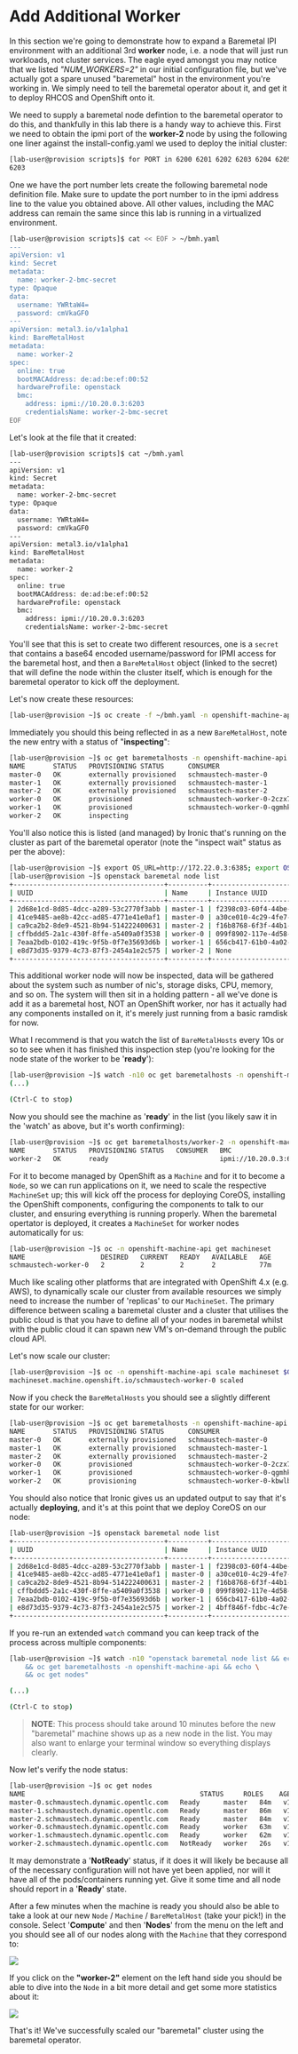 # **Add Additional Worker**

In this section we're going to demonstrate how to expand a Baremetal IPI environment with an additional 3rd **worker** node, i.e. a node that will just run workloads, not cluster services. The eagle eyed amongst you may notice that we listed _"NUM\_WORKERS=2"_ in our initial configuration file, but we've actually got a spare unused "baremetal" host in the environment you're working in. We simply need to tell the baremetal operator about it, and get it to deploy RHCOS and OpenShift onto it.

We need to supply a baremetal node defintion to the baremetal operator to do this, and thankfully in this lab there is a handy way to achieve this.  First we need to obtain the ipmi port of the **worker-2** node by using the following one liner against the install-config.yaml we used to deploy the initial cluster:

~~~bash
[lab-user@provision scripts]$ for PORT in 6200 6201 6202 6203 6204 6205; do grep -q $PORT ~/scripts/install-config.yaml; if [ $? -eq 1 ]; then echo $PORT; fi; done
6203
~~~

One we have the port number lets create the following baremetal node definition file.  Make sure to update the port number to in the ipmi address line to the value you obtained above.  All other values, including the MAC address can remain the same since this lab is running in a virtualized environment.

~~~bash
[lab-user@provision scripts]$ cat << EOF > ~/bmh.yaml
---
apiVersion: v1
kind: Secret
metadata:
  name: worker-2-bmc-secret
type: Opaque
data:
  username: YWRtaW4=
  password: cmVkaGF0
---
apiVersion: metal3.io/v1alpha1
kind: BareMetalHost
metadata:
  name: worker-2
spec:
  online: true
  bootMACAddress: de:ad:be:ef:00:52
  hardwareProfile: openstack
  bmc:
    address: ipmi://10.20.0.3:6203
    credentialsName: worker-2-bmc-secret
EOF
~~~

Let's look at the file that it created:

~~~bash
[lab-user@provision scripts]$ cat ~/bmh.yaml
---
apiVersion: v1
kind: Secret
metadata:
  name: worker-2-bmc-secret
type: Opaque
data:
  username: YWRtaW4=
  password: cmVkaGF0
---
apiVersion: metal3.io/v1alpha1
kind: BareMetalHost
metadata:
  name: worker-2
spec:
  online: true
  bootMACAddress: de:ad:be:ef:00:52
  hardwareProfile: openstack
  bmc:
    address: ipmi://10.20.0.3:6203
    credentialsName: worker-2-bmc-secret
~~~

You'll see that this is set to create two different resources, one is a `secret` that contains a base64 encoded username/password for IPMI access for the baremetal host, and then a `BareMetalHost` object (linked to the secret) that will define the node within the cluster itself, which is enough for the baremetal operator to kick off the deployment.

Let's now create these resources:

~~~bash
[lab-user@provision ~]$ oc create -f ~/bmh.yaml -n openshift-machine-api
~~~

Immediately you should this being reflected in as a new `BareMetalHost`, note the new entry with a status of "**inspecting**":

~~~bash
[lab-user@provision ~]$ oc get baremetalhosts -n openshift-machine-api
NAME       STATUS   PROVISIONING STATUS      CONSUMER                     BMC                     HARDWARE PROFILE   ONLINE   ERROR
master-0   OK       externally provisioned   schmaustech-master-0         ipmi://10.20.0.3:6202                      true     
master-1   OK       externally provisioned   schmaustech-master-1         ipmi://10.20.0.3:6201                      true     
master-2   OK       externally provisioned   schmaustech-master-2         ipmi://10.20.0.3:6205                      true     
worker-0   OK       provisioned              schmaustech-worker-0-2czx7   ipmi://10.20.0.3:6204   openstack          true     
worker-1   OK       provisioned              schmaustech-worker-0-qgmhk   ipmi://10.20.0.3:6200   openstack          true     
worker-2   OK       inspecting                                            ipmi://10.20.0.3:6203                      true  
~~~

You'll also notice this is listed (and managed) by Ironic that's running on the cluster as part of the baremetal operator (note the "inspect wait" status as per the above):

~~~bash
[lab-user@provision ~]$ export OS_URL=http://172.22.0.3:6385; export OS_TOKEN=fake-token
[lab-user@provision ~]$ openstack baremetal node list
+--------------------------------------+----------+--------------------------------------+-------------+--------------------+-------------+
| UUID                                 | Name     | Instance UUID                        | Power State | Provisioning State | Maintenance |
+--------------------------------------+----------+--------------------------------------+-------------+--------------------+-------------+
| 2d68e1cd-8d85-4dcc-a289-53c2770f3abb | master-1 | f2398c03-60f4-44be-84cb-d03d22509345 | power on    | active             | False       |
| 41ce9485-ae8b-42cc-ad85-4771e41e0af1 | master-0 | a30ce010-4c29-4fe7-9eb1-2b4f70f9b618 | power on    | active             | False       |
| ca9ca2b2-8de9-4521-8b94-514222400631 | master-2 | f16b8768-6f3f-44b1-8135-7b159984e44d | power on    | active             | False       |
| cffbddd5-2a1c-430f-8ffe-a5409a0f3538 | worker-0 | 099f8902-117e-4d58-8e67-7b8e700582e6 | power on    | active             | False       |
| 7eaa2bdb-0102-419c-9f5b-0f7e35693d6b | worker-1 | 656cb417-61b0-4a02-b4f5-393726536002 | power on    | active             | False       |
| e8d73d35-9379-4c73-87f3-2454a1e2c575 | worker-2 | None                                 | power on    | inspect wait       | False       |
+--------------------------------------+----------+--------------------------------------+-------------+--------------------+-------------+
~~~

This additional worker node will now be inspected, data will be gathered about the system such as number of nic's, storage disks, CPU, memory, and so on. The system will then sit in a holding pattern - all we've done is add it as a baremetal host, NOT an OpenShift worker, nor has it actually had any components installed on it, it's merely just running from a basic ramdisk for now.

What I recommend is that you watch the list of `BareMetalHosts` every 10s or so to see when it has finished this inspection step (you're looking for the node state of the worker to be '**ready**'):

~~~bash
[lab-user@provision ~]$ watch -n10 oc get baremetalhosts -n openshift-machine-api
(...)

(Ctrl-C to stop)
~~~

Now you should see the machine as '**ready**' in the list (you likely saw it in the 'watch' as above, but it's worth confirming):

~~~bash
[lab-user@provision ~]$ oc get baremetalhosts/worker-2 -n openshift-machine-api
NAME       STATUS   PROVISIONING STATUS   CONSUMER   BMC                     HARDWARE PROFILE   ONLINE   ERROR
worker-2   OK       ready                            ipmi://10.20.0.3:6203   openstack          true  
~~~

For it to become managed by OpenShift as a `Machine` and for it to become a `Node`, so we can run applications on it, we need to scale the respective `MachineSet` up; this will kick off the process for deploying CoreOS, installing the OpenShift components, configuring the components to talk to our cluster, and ensuring everything is running properly. When the baremetal opertator is deployed, it creates a `MachineSet` for worker nodes automatically for us:

~~~bash
[lab-user@provision ~]$ oc -n openshift-machine-api get machineset
NAME                   DESIRED   CURRENT   READY   AVAILABLE   AGE
schmaustech-worker-0   2         2         2       2           77m
~~~

Much like scaling other platforms that are integrated with OpenShift 4.x (e.g. AWS), to dynamically scale our cluster from available resources we simply need to increase the number of 'replicas' to our `MachineSet`. The primary difference between scaling a baremetal cluster and a cluster that utilises the public cloud is that you have to define all of your nodes in baremetal whilst with the public cloud it can spawn new VM's on-demand through the public cloud API.

Let's now scale our cluster:

~~~bash
[lab-user@provision ~]$ oc -n openshift-machine-api scale machineset $GUID-worker-0 --replicas=3
machineset.machine.openshift.io/schmaustech-worker-0 scaled
~~~

Now if you check the `BareMetalHosts` you should see a slightly different state for our worker:

~~~bash
[lab-user@provision ~]$ oc get baremetalhosts -n openshift-machine-api
NAME       STATUS   PROVISIONING STATUS      CONSUMER                     BMC                     HARDWARE PROFILE   ONLINE   ERROR
master-0   OK       externally provisioned   schmaustech-master-0         ipmi://10.20.0.3:6202                      true     
master-1   OK       externally provisioned   schmaustech-master-1         ipmi://10.20.0.3:6201                      true     
master-2   OK       externally provisioned   schmaustech-master-2         ipmi://10.20.0.3:6205                      true     
worker-0   OK       provisioned              schmaustech-worker-0-2czx7   ipmi://10.20.0.3:6204   openstack          true     
worker-1   OK       provisioned              schmaustech-worker-0-qgmhk   ipmi://10.20.0.3:6200   openstack          true     
worker-2   OK       provisioning             schmaustech-worker-0-kbwlb   ipmi://10.20.0.3:6203   openstack          true   
~~~

You should also notice that Ironic gives us an updated output to say that it's actually **deploying**, and it's at this point that we deploy CoreOS on our node:

~~~bash
[lab-user@provision ~]$ openstack baremetal node list
+--------------------------------------+----------+--------------------------------------+-------------+--------------------+-------------+
| UUID                                 | Name     | Instance UUID                        | Power State | Provisioning State | Maintenance |
+--------------------------------------+----------+--------------------------------------+-------------+--------------------+-------------+
| 2d68e1cd-8d85-4dcc-a289-53c2770f3abb | master-1 | f2398c03-60f4-44be-84cb-d03d22509345 | power on    | active             | False       |
| 41ce9485-ae8b-42cc-ad85-4771e41e0af1 | master-0 | a30ce010-4c29-4fe7-9eb1-2b4f70f9b618 | power on    | active             | False       |
| ca9ca2b2-8de9-4521-8b94-514222400631 | master-2 | f16b8768-6f3f-44b1-8135-7b159984e44d | power on    | active             | False       |
| cffbddd5-2a1c-430f-8ffe-a5409a0f3538 | worker-0 | 099f8902-117e-4d58-8e67-7b8e700582e6 | power on    | active             | False       |
| 7eaa2bdb-0102-419c-9f5b-0f7e35693d6b | worker-1 | 656cb417-61b0-4a02-b4f5-393726536002 | power on    | active             | False       |
| e8d73d35-9379-4c73-87f3-2454a1e2c575 | worker-2 | 4bff846f-fdbc-4c7e-8ab4-75865e327a77 | power on    | deploying          | False       |
+--------------------------------------+----------+--------------------------------------+-------------+--------------------+-------------+
~~~

If you re-run an extended `watch` command you can keep track of the process across multiple components:

~~~bash
[lab-user@provision ~]$ watch -n10 "openstack baremetal node list && echo \
	&& oc get baremetalhosts -n openshift-machine-api && echo \
	&& oc get nodes"

(...)

(Ctrl-C to stop)
~~~

> **NOTE**: This process should take around 10 minutes before the new "baremetal" machine shows up as a new node in the list. You may also want to enlarge your terminal window so everything displays clearly.

Now let's verify the node status:

~~~bash
[lab-user@provision ~]$ oc get nodes
NAME                                            STATUS     ROLES    AGE   VERSION
master-0.schmaustech.dynamic.opentlc.com   Ready      master   84m   v1.18.3+2cf11e2
master-1.schmaustech.dynamic.opentlc.com   Ready      master   86m   v1.18.3+2cf11e2
master-2.schmaustech.dynamic.opentlc.com   Ready      master   84m   v1.18.3+2cf11e2
worker-0.schmaustech.dynamic.opentlc.com   Ready      worker   63m   v1.18.3+2cf11e2
worker-1.schmaustech.dynamic.opentlc.com   Ready      worker   62m   v1.18.3+2cf11e2
worker-2.schmaustech.dynamic.opentlc.com   NotReady   worker   26s   v1.18.3+2cf11e2
~~~

It may demonstrate a '**NotReady**' status, if it does it will likely be because all of the necessary configuration will not have yet been applied, nor will it have all of the pods/containers running yet. Give it some time and all node should report in a '**Ready**' state.

After a few minutes when the machine is ready you should also be able to take a look at our new `Node` / `Machine` / `BareMetalHost` (take your pick!) in the console. Select '**Compute**' and then '**Nodes**' from the menu on the left and you should see all of our nodes along with the `Machine` that they correspond to:

<img src="img/worker-console.png"/>

If you click on the **"worker-2"** element on the left hand side you should be able to dive into the `Node` in a bit more detail and get some more statistics about it:

<img src="img/worker-overview.png"/>

That's it! We've successfully scaled our "baremetal" cluster using the baremetal operator.
